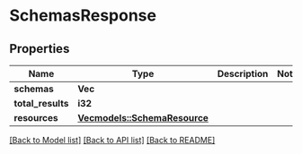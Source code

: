 # SchemasResponse

## Properties

Name | Type | Description | Notes
------------ | ------------- | ------------- | -------------
**schemas** | **Vec<String>** |  | 
**total_results** | **i32** |  | 
**resources** | [**Vec<models::SchemaResource>**](SchemaResource.md) |  | 

[[Back to Model list]](../README.md#documentation-for-models) [[Back to API list]](../README.md#documentation-for-api-endpoints) [[Back to README]](../README.md)



